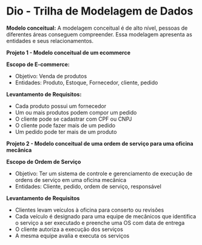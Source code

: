 # **Dio - Trilha de Modelagem de Dados**

**Modelo conceitual:** A modelagem conceitual é de alto nível, pessoas de diferentes áreas conseguem compreender. 
Essa modelagem apresenta as entidades e seus relacionamentos.


**Projeto 1 - Modelo conceitual de um ecommerce**

**Escopo de E-commerce:**
- Objetivo: Venda de produtos
- Entidades: Produto, Estoque, Fornecedor, cliente, pedido

**Levantamento de Requisitos:**
- Cada produto possui um fornecedor
- Um ou mais produtos podem compor um pedido
- O cliente pode se cadastrar com CPF ou CNPJ
- O cliente pode fazer mais de um pedido
- Um pedido pode ter mais de um produto



**Projeto 2 - Modelo conceitual de uma ordem de serviço para uma oficina mecânica**

**Escopo de Ordem de Serviço**
- Objetivo: Ter um sistema de controle e gerenciamento de execução de ordens de serviço em uma oficina mecânica
- Entidades: Cliente, pedido, ordem de serviço, responsável

**Levantamento de Requisitos**
- Clientes levam veículos à oficina para conserto ou revisões
- Cada veículo é designado para uma equipe de mecânicos que identifica o serviço a ser executado e preenche uma OS com data de entrega
- O cliente autoriza a execução dos serviços
- A mesma equipe avalia e executa os serviços
